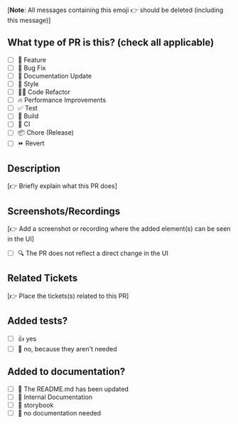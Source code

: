 <!--
This template is a modification of the https://github.com/a0m0rajab author's template repository. You can find the original template here https://github.com/open-sauced/.github/blob/main/.github/PULL_REQUEST_TEMPLATE.md
-->

[**Note**: All messages containing this emoji 👉 should be deleted (including this message)]

## What type of PR is this? (check all applicable)

- [ ] 🍕 Feature
- [ ] 🐛 Bug Fix
- [ ] 📝 Documentation Update
- [ ] 🎨 Style
- [ ] 🧑‍💻 Code Refactor
- [ ] 🔥 Performance Improvements
- [ ] ✅ Test
- [ ] 🤖 Build
- [ ] 🔁 CI
- [ ] 📦 Chore (Release)
- [ ] ⏩ Revert

## Description

[👉 Briefly explain what this PR does]

## Screenshots/Recordings

[👉 Add a screenshot or recording where the added element(s) can be seen in the UI]

- [ ] 🔍 The PR does not reflect a direct change in the UI

## Related Tickets

[👉 Place the tickets(s) related to this PR]

## Added tests?

- [ ] 👍 yes
- [ ] 🙅 no, because they aren't needed

## Added to documentation?

- [ ] 📜 The README.md has been updated
- [ ] 📓 Internal Documentation
- [ ] 📕 storybook
- [ ] 🙅 no documentation needed
